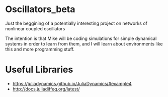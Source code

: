 # Oscillators_beta
Just the beggining of a potentially interesting project on networks of nonlinear coupled oscillators

The intention is that Mike will be coding simulations for simple dynamical systems in order to learn from them, and I will learn about environments like this and more programming stuff.


# Useful Libraries

  * https://juliadynamics.github.io/JuliaDynamics/#example4
  * http://docs.juliadiffeq.org/latest/
